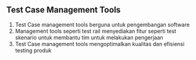 ## Test Case Management Tools

1. Test Case management tools berguna untuk pengembangan software
2. Management tools seperti test rail menyediakan fitur seperti test skenario untuk membantu tim untuk melakukan pengerjaan
3. Test Case management tools mengoptimalkan kualitas dan efisiensi testing produk